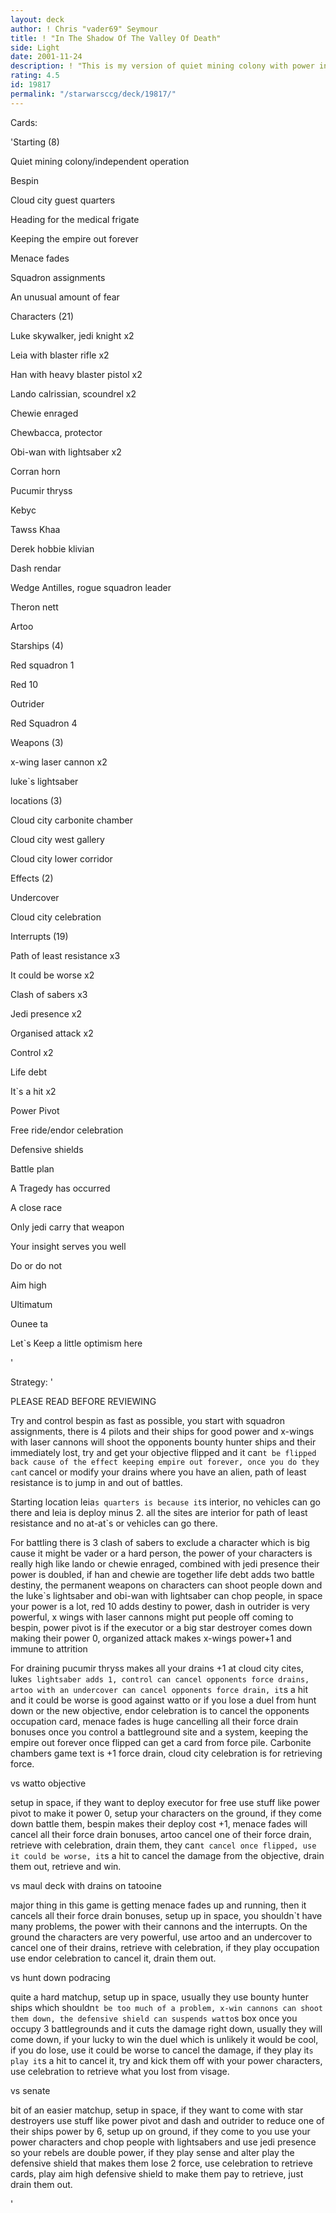 ```yaml
---
layout: deck
author: ! Chris "vader69" Seymour
title: ! "In The Shadow Of The Valley Of Death"
side: Light
date: 2001-11-24
description: ! "This is my version of quiet mining colony with power in space and ground and has retrieval and good drains"
rating: 4.5
id: 19817
permalink: "/starwarsccg/deck/19817/"
---
```

Cards: 

'Starting (8)

Quiet mining colony/independent operation

Bespin

Cloud city guest quarters

Heading for the medical frigate

Keeping the empire out forever

Menace fades

Squadron assignments

An unusual amount of fear


Characters (21)

Luke skywalker, jedi knight x2

Leia with blaster rifle x2

Han with heavy blaster pistol x2

Lando calrissian, scoundrel x2

Chewie enraged

Chewbacca, protector

Obi-wan with lightsaber x2

Corran horn

Pucumir thryss

Kebyc

Tawss Khaa

Derek hobbie klivian

Dash rendar

Wedge Antilles, rogue squadron leader

Theron nett

Artoo


Starships (4)

Red squadron 1 

Red 10

Outrider

Red Squadron 4


Weapons (3)

x-wing laser cannon x2

luke`s lightsaber


locations (3)

Cloud city carbonite chamber

Cloud city west gallery

Cloud city lower corridor


Effects (2)

Undercover

Cloud city celebration


Interrupts (19)

Path of least resistance x3

It could be worse x2

Clash of sabers x3

Jedi presence x2

Organised attack x2

Control x2

Life debt

It`s a hit x2

Power Pivot

Free ride/endor celebration


Defensive shields

Battle plan

A Tragedy has occurred 

A close race

Only jedi carry that weapon

Your insight serves you well

Do or do not

Aim high

Ultimatum

Ounee ta

Let`s Keep a little optimism here

'

Strategy: '

PLEASE READ BEFORE REVIEWING


Try and control bespin as fast as possible, you start with squadron assignments, there is 4 pilots and their ships for good power and x-wings with laser cannons will shoot the opponents bounty hunter ships and their immediately lost, try and get your objective flipped and it can`t be flipped back cause of the effect keeping empire out forever, once you do they can`t cancel or modify your drains where you have an alien, path of least resistance is to jump in and out of battles.

Starting location leia`s quarters is because it`s interior, no vehicles can go there and leia is deploy minus 2. all the sites are interior for path of least resistance and no at-at`s or vehicles can go there.


For battling there is 3 clash of sabers to exclude a character which is big cause it might be vader or a hard person, the power of your characters is really high like lando or chewie enraged, combined with jedi presence their power is doubled, if han and chewie are together life debt adds two battle destiny, the permanent weapons on characters can shoot people down and the luke`s lightsaber and obi-wan with lightsaber can chop people, in space your power is a lot, red 10 adds destiny to power, dash in outrider is very powerful, x wings with laser cannons might put people off coming to bespin, power pivot is if the executor or a big star destroyer comes down making their power 0, organized attack makes x-wings power+1 and immune to attrition


For draining pucumir thryss makes all your drains +1 at cloud city cites, luke`s lightsaber adds 1, control can cancel opponents force drains, artoo with an undercover can cancel opponents force drain, it`s a hit and it could be worse is good against watto or if you lose a duel from hunt down or the new objective, endor celebration is to cancel the opponents occupation card, menace fades is huge cancelling all their force drain bonuses once you control a battleground site and a system, keeping the empire out forever once flipped can get a card from force pile. Carbonite chambers game text is +1 force drain, cloud city celebration is for retrieving force.



vs watto objective

setup in space, if they want to deploy executor for free use stuff like power pivot to make it power 0, setup your characters on the ground, if they come down battle them, bespin makes their deploy cost +1, menace fades will cancel all their force drain bonuses, artoo cancel one of their force drain, retrieve with celebration, drain them, they can`t cancel once flipped, use it could be worse, it`s a hit to cancel the damage from the objective, drain them out, retrieve and win.


vs maul deck with drains on tatooine

major thing in this game is getting menace fades up and running, then it cancels all their force drain bonuses, setup up in space, you shouldn`t have many problems, the power with their cannons and the interrupts. On the ground the characters are very powerful, use artoo and an undercover to cancel one of their drains, retrieve with celebration, if they play occupation use endor celebration to cancel it, drain them out.


vs hunt down podracing

quite a hard matchup, setup up in space, usually they use bounty hunter ships which shouldn`t be too much of a problem, x-win cannons can shoot them down, the defensive shield can suspends watto`s box once you occupy 3 battlegrounds and it cuts the damage right down, usually they will come down, if your lucky to win the duel which is unlikely it would be cool, if you do lose, use it could be worse to cancel the damage, if they play it`s play it`s a hit to cancel it, try and kick them off with your power characters, use celebration to retrieve what you lost from visage.


vs senate

bit of an easier matchup, setup in space, if they want to come with star destroyers use stuff like power pivot and dash and outrider to reduce one of their ships power by 6, setup up on ground, if they come to you use your power characters and chop people with lightsabers and use jedi presence so your rebels are double power, if they play sense and alter play the defensive shield that makes them lose 2 force, use celebration to retrieve cards, play aim high defensive shield to make them pay to retrieve, just drain them out.













'
